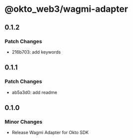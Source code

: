 # @okto_web3/wagmi-adapter

## 0.1.2

### Patch Changes

- 216b703: add keywords

## 0.1.1

### Patch Changes

- ab5a3d0: add readme

## 0.1.0

### Minor Changes

- Release Wagmi Adapter for Okto SDK
